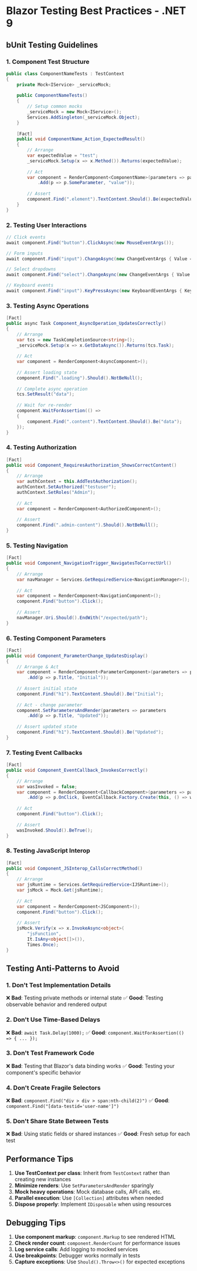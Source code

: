 # Blazor Testing Best Practices - .NET 9

## bUnit Testing Guidelines

### 1. Component Test Structure
```csharp
public class ComponentNameTests : TestContext
{
    private Mock<IService> _serviceMock;
    
    public ComponentNameTests()
    {
        // Setup common mocks
        _serviceMock = new Mock<IService>();
        Services.AddSingleton(_serviceMock.Object);
    }
    
    [Fact]
    public void ComponentName_Action_ExpectedResult()
    {
        // Arrange
        var expectedValue = "test";
        _serviceMock.Setup(x => x.Method()).Returns(expectedValue);
        
        // Act
        var component = RenderComponent<ComponentName>(parameters => parameters
            .Add(p => p.SomeParameter, "value"));
        
        // Assert
        component.Find(".element").TextContent.Should().Be(expectedValue);
    }
}
```

### 2. Testing User Interactions
```csharp
// Click events
await component.Find("button").ClickAsync(new MouseEventArgs());

// Form inputs
await component.Find("input").ChangeAsync(new ChangeEventArgs { Value = "new value" });

// Select dropdowns
await component.Find("select").ChangeAsync(new ChangeEventArgs { Value = "option1" });

// Keyboard events
await component.Find("input").KeyPressAsync(new KeyboardEventArgs { Key = "Enter" });
```

### 3. Testing Async Operations
```csharp
[Fact]
public async Task Component_AsyncOperation_UpdatesCorrectly()
{
    // Arrange
    var tcs = new TaskCompletionSource<string>();
    _serviceMock.Setup(x => x.GetDataAsync()).Returns(tcs.Task);
    
    // Act
    var component = RenderComponent<AsyncComponent>();
    
    // Assert loading state
    component.Find(".loading").Should().NotBeNull();
    
    // Complete async operation
    tcs.SetResult("data");
    
    // Wait for re-render
    component.WaitForAssertion(() =>
    {
        component.Find(".content").TextContent.Should().Be("data");
    });
}
```

### 4. Testing Authorization
```csharp
[Fact]
public void Component_RequiresAuthorization_ShowsCorrectContent()
{
    // Arrange
    var authContext = this.AddTestAuthorization();
    authContext.SetAuthorized("testuser");
    authContext.SetRoles("Admin");
    
    // Act
    var component = RenderComponent<AuthorizedComponent>();
    
    // Assert
    component.Find(".admin-content").Should().NotBeNull();
}
```

### 5. Testing Navigation
```csharp
[Fact]
public void Component_NavigationTrigger_NavigatesToCorrectUrl()
{
    // Arrange
    var navManager = Services.GetRequiredService<NavigationManager>();
    
    // Act
    var component = RenderComponent<NavigationComponent>();
    component.Find("button").Click();
    
    // Assert
    navManager.Uri.Should().EndWith("/expected/path");
}
```

### 6. Testing Component Parameters
```csharp
[Fact]
public void Component_ParameterChange_UpdatesDisplay()
{
    // Arrange & Act
    var component = RenderComponent<ParameterComponent>(parameters => parameters
        .Add(p => p.Title, "Initial"));
    
    // Assert initial state
    component.Find("h1").TextContent.Should().Be("Initial");
    
    // Act - change parameter
    component.SetParametersAndRender(parameters => parameters
        .Add(p => p.Title, "Updated"));
    
    // Assert updated state
    component.Find("h1").TextContent.Should().Be("Updated");
}
```

### 7. Testing Event Callbacks
```csharp
[Fact]
public void Component_EventCallback_InvokesCorrectly()
{
    // Arrange
    var wasInvoked = false;
    var component = RenderComponent<CallbackComponent>(parameters => parameters
        .Add(p => p.OnClick, EventCallback.Factory.Create(this, () => wasInvoked = true)));
    
    // Act
    component.Find("button").Click();
    
    // Assert
    wasInvoked.Should().BeTrue();
}
```

### 8. Testing JavaScript Interop
```csharp
[Fact]
public void Component_JSInterop_CallsCorrectMethod()
{
    // Arrange
    var jsRuntime = Services.GetRequiredService<IJSRuntime>();
    var jsMock = Mock.Get(jsRuntime);
    
    // Act
    var component = RenderComponent<JSComponent>();
    component.Find("button").Click();
    
    // Assert
    jsMock.Verify(x => x.InvokeAsync<object>(
        "jsFunction",
        It.IsAny<object[]>()),
        Times.Once);
}
```

## Testing Anti-Patterns to Avoid

### 1. Don't Test Implementation Details
❌ **Bad**: Testing private methods or internal state
✅ **Good**: Testing observable behavior and rendered output

### 2. Don't Use Time-Based Delays
❌ **Bad**: `await Task.Delay(1000);`
✅ **Good**: `component.WaitForAssertion(() => { ... });`

### 3. Don't Test Framework Code
❌ **Bad**: Testing that Blazor's data binding works
✅ **Good**: Testing your component's specific behavior

### 4. Don't Create Fragile Selectors
❌ **Bad**: `component.Find("div > div > span:nth-child(2)")`
✅ **Good**: `component.Find("[data-testid='user-name']")`

### 5. Don't Share State Between Tests
❌ **Bad**: Using static fields or shared instances
✅ **Good**: Fresh setup for each test

## Performance Tips

1. **Use TestContext per class**: Inherit from `TestContext` rather than creating new instances
2. **Minimize renders**: Use `SetParametersAndRender` sparingly
3. **Mock heavy operations**: Mock database calls, API calls, etc.
4. **Parallel execution**: Use `[Collection]` attributes when needed
5. **Dispose properly**: Implement `IDisposable` when using resources

## Debugging Tips

1. **Use component markup**: `component.Markup` to see rendered HTML
2. **Check render count**: `component.RenderCount` for performance issues
3. **Log service calls**: Add logging to mocked services
4. **Use breakpoints**: Debugger works normally in tests
5. **Capture exceptions**: Use `Should().Throw<>()` for expected exceptions